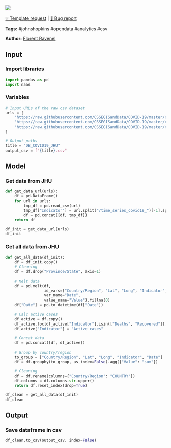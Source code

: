 <a href="https://app.naas.ai/user-redirect/naas/downloader?url=https://raw.githubusercontent.com/jupyter-naas/awesome-notebooks/master/Johns%20Hopkins/Johns_Hopkins_Get_Covid19_data.ipynb" target="_parent"><img src="https://naasai-public.s3.eu-west-3.amazonaws.com/open_in_naas.svg"/></a><br><br><a href="https://github.com/jupyter-naas/awesome-notebooks/issues/new?assignees=&labels=&template=template-request.md&title=Tool+-+Action+of+the+notebook+">💡 Template request</a> | <a href="https://github.com/jupyter-naas/awesome-notebooks/issues/new?assignees=&labels=bug&template=bug_report.md&title=Johns+Hopkins+-+Get+Covid19+data:+Error+short+description">🚨 Bug report</a>

**Tags:** #johnshopkins #opendata #analytics #csv

**Author:** [Florent Ravenel](https://www.linkedin.com/in/ACoAABCNSioBW3YZHc2lBHVG0E_TXYWitQkmwog/)

## Input

### Import libraries


```python
import pandas as pd
import naas
```

### Variables


```python
# Input URLs of the raw csv dataset
urls = [
    'https://raw.githubusercontent.com/CSSEGISandData/COVID-19/master/csse_covid_19_data/csse_covid_19_time_series/time_series_covid19_confirmed_global.csv',
    'https://raw.githubusercontent.com/CSSEGISandData/COVID-19/master/csse_covid_19_data/csse_covid_19_time_series/time_series_covid19_deaths_global.csv',
    'https://raw.githubusercontent.com/CSSEGISandData/COVID-19/master/csse_covid_19_data/csse_covid_19_time_series/time_series_covid19_recovered_global.csv'
]

# Output paths
title = "DB_COVID19_JHU"
output_csv = f"{title}.csv"
```

## Model

### Get data from JHU


```python
def get_data_url(urls):
    df = pd.DataFrame()
    for url in urls:
        tmp_df = pd.read_csv(url)
        tmp_df["Indicator"] = url.split("/time_series_covid19_")[-1].split("_global.csv")[0].capitalize()
        df = pd.concat([df, tmp_df])
    return df

df_init = get_data_url(urls)
df_init
```

### Get all data from JHU


```python
def get_all_data(df_init):
    df = df_init.copy()
    # Cleaning
    df = df.drop("Province/State", axis=1)
    
    # Melt data
    df = pd.melt(df,
                 id_vars=["Country/Region", "Lat", "Long", "Indicator"],
                 var_name="Date",
                 value_name="Value").fillna(0)
    df["Date"] = pd.to_datetime(df["Date"])
    
    # Calc active cases
    df_active = df.copy()
    df_active.loc[df_active["Indicator"].isin(["Deaths", "Recovered"]), "Value"] = df_active["Value"] * (-1)
    df_active["Indicator"] = "Active cases"
    
    # Concat data
    df = pd.concat([df, df_active])
    
    # Group by country/region
    to_group = ["Country/Region", "Lat", "Long", "Indicator", "Date"]
    df = df.groupby(to_group, as_index=False).agg({"Value": "sum"})
    
    # Cleaning
    df = df.rename(columns={"Country/Region": "COUNTRY"})
    df.columns = df.columns.str.upper()
    return df.reset_index(drop=True)

df_clean = get_all_data(df_init)
df_clean
```

## Output

### Save dataframe in csv


```python
df_clean.to_csv(output_csv, index=False)
```
